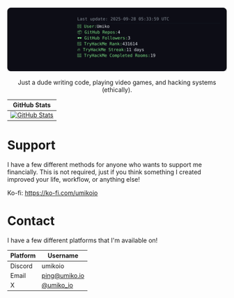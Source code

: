 
<!-- README-UPDATE-START -->

![README Header](./readme_header.svg)

<!-- README-UPDATE-END -->

<p align="center">Just a dude writing code, playing video games, and hacking systems (ethically).</p>

| GitHub Stats  |
|---------------|
| [![GitHub Stats](https://github-readme-streak-stats.herokuapp.com?user=umikoio&theme=highcontrast&border_radius=0&card_width=828&card_height=220)](https://github.com/umikoio) |

# Support
I have a few different methods for anyone who wants to support me financially. This is not required, just if you think something I created improved your life, workflow, or anything else!

Ko-fi: https://ko-fi.com/umikoio
<!-- Patreon: Coming soon -->
<!-- GitHub: Coming soon -->


# Contact
I have a few different platforms that I'm available on!

| Platform | Username                            |
|----------|-------------------------------------|
| Discord  | umikoio                             |
| Email    | ping@umiko.io                       |
| X        | [@umiko_io](https://x.com/umiko_io) |

